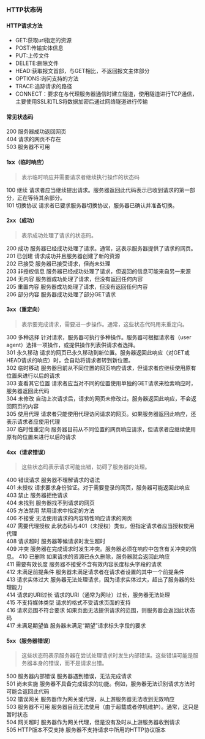 ### HTTP状态码
#### HTTP请求方法
- GET:获取url指定的资源
- POST:传输实体信息
- PUT:上传文件
- DELETE:删除文件
- HEAD:获取报文首部，与GET相比，不返回报文主体部分
- OPTIONS:询问支持的方法
- TRACE:追踪请求的路径
- CONNECT：要求在与代理服务器通信时建立隧道，使用隧道进行TCP通信，主要使用SSL和TLS将数据加密后通过网络隧道进行传输

#### 常见状态码
200     服务器成功返回网页    
404     请求的网页不存在  
503     服务器不可用  

#### 1xx（临时响应）
> 表示临时响应并需要请求者继续执行操作的状态码  

100     继续  请求者应当继续提出请求。服务器返回此代码表示已收到请求的第一部分，正在等待其余部分。  
101     切换协议  请求者已要求服务器切换协议，服务器已确认并准备切换。  

#### 2xx（成功）
> 表示成功处理了请求的状态码。

200     成功  服务器已经成功处理了请求。通常，这表示服务器提供了请求的网页。  
201     已创建  请求成功并且服务器创建了新的资源  
202     已接受  服务器已接受请求，但尚未处理  
203     非授权信息  服务器已经成功处理了请求，但返回的信息可能来自另一来源  
204     无内容  服务器成功处理了请求，但没有返回任何内容  
205     重置内容  服务器成功处理了请求，但没有返回任何内容  
206     部分内容  服务器成功处理了部分GET请求  

#### 3xx（重定向）
> 表示要完成请求，需要进一步操作。通常，这些状态代码用来重定向。 

300     多种选择  针对请求，服务器可执行多种操作。服务器可根据请求者（user agent）选择一项操作，或提供操作列表供请求者选择。  
301     永久移动  请求的网页已永久移动到新位置。服务器返回此响应（对GET或HEAD请求的响应）时，会自动将请求者转到新位置。  
302     临时移动  服务器目前从不同位置的网页响应请求，但请求者应继续使用原有位置来进行以后的请求  
303     查看其它位置  请求者应当对不同的位置使用单独的GET请求来检索响应时，服务器返回此代码  
304     未修改  自动上次请求后，请求的网页未修改过。服务器返回此响应，不会返回网页的内容  
305     使用代理  请求者只能使用代理访问请求的网页。如果服务器返回此响应，还表示请求者应使用代理  
307     临时性重定向  服务器目前从不同位置的网页响应请求，但请求者应继续使用原有的位置来进行以后的请求  

#### 4xx（请求错误） 
> 这些状态码表示请求可能出错，妨碍了服务器的处理。  

400    错误请求  服务器不理解请求的语法  
401    未授权  请求要求身份验证。对于需要登录的网页，服务器可能返回此响应  
403    禁止  服务器拒绝请求  
404    未找到  服务器找不到请求的网页  
405    方法禁用  禁用请求中指定的方法  
406    不接受  无法使用请求的内容特性响应请求的网页  
407    需要代理授权  此状态码与401（未授权）类似，但指定请求者应当授权使用代理  
408    请求超时  服务器等候请求时发生超时  
409    冲突  服务器在完成请求时发生冲突。服务器必须在响应中包含有关冲突的信息。
410    已删除  如果请求的资源已永久删除，服务器就会返回此响应  
411    需要有效长度  服务器不接受不含有效内容长度标头字段的请求  
412    未满足前提条件  服务器未满足请求者在请求者设置的其中一个前提条件  
413    请求实体过大  服务器无法处理请求，因为请求实体过大，超出了服务器的处理能力    
414    请求的URI过长  请求的URI（通常为网址）过长，服务器无法处理  
415    不支持媒体类型  请求的格式不受请求页面的支持  
416    请求范围不符合要求  如果页面无法提供请求的范围，则服务器会返回此状态码  
417    未满足期望值  服务器未满足“期望”请求标头字段的要求  

#### 5xx（服务器错误）
> 这些状态码表示服务器在尝试处理请求时发生内部错误。这些错误可能是服务器本身的错误，而不是请求出错。

500    服务器内部错误  服务器遇到错误，无法完成请求  
501    尚未实施  服务器不具备完成请求的功能。例如，服务器无法识别请求方法时可能会返回此代码  
502    错误网关  服务器作为网关或代理，从上游服务器无法收到无效响应  
503    服务器不可用  服务器目前无法使用（由于超载或者停机维护）。通常，这只是暂时状态  
504    网关超时  服务器作为网关代理，但是没有及时从上游服务器收到请求  
505    HTTP版本不受支持  服务器不支持请求中所用的HTTP协议版本  

